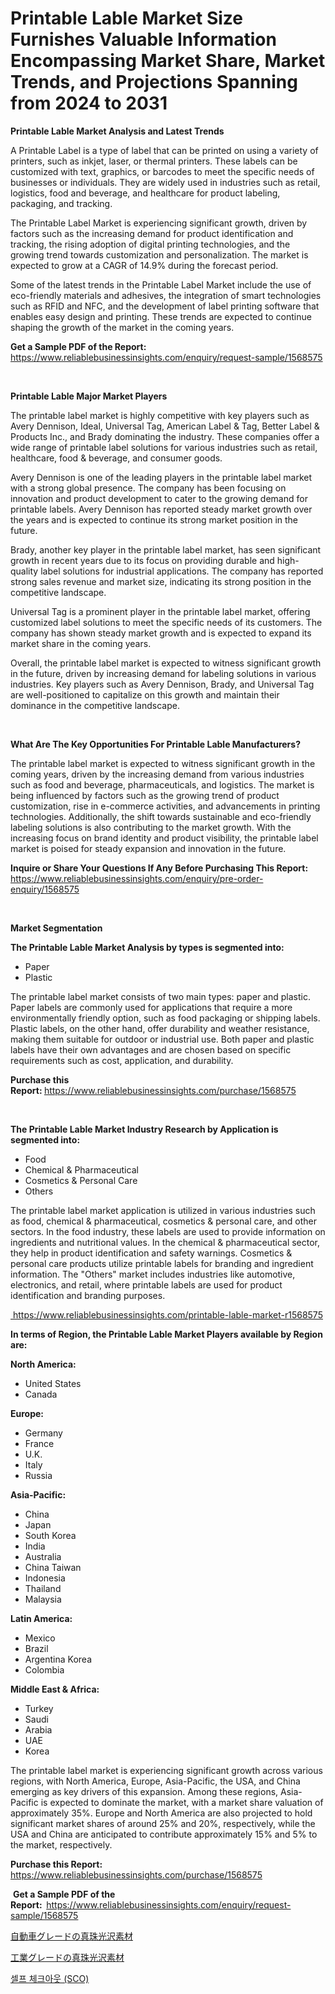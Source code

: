 <p><h1>Printable Lable Market Size Furnishes Valuable Information Encompassing Market Share, Market Trends, and Projections Spanning from 2024 to 2031</h1></p><p><strong>Printable Lable Market Analysis and Latest Trends</strong></p>
<p><p>A Printable Label is a type of label that can be printed on using a variety of printers, such as inkjet, laser, or thermal printers. These labels can be customized with text, graphics, or barcodes to meet the specific needs of businesses or individuals. They are widely used in industries such as retail, logistics, food and beverage, and healthcare for product labeling, packaging, and tracking.</p><p>The Printable Label Market is experiencing significant growth, driven by factors such as the increasing demand for product identification and tracking, the rising adoption of digital printing technologies, and the growing trend towards customization and personalization. The market is expected to grow at a CAGR of 14.9% during the forecast period.</p><p>Some of the latest trends in the Printable Label Market include the use of eco-friendly materials and adhesives, the integration of smart technologies such as RFID and NFC, and the development of label printing software that enables easy design and printing. These trends are expected to continue shaping the growth of the market in the coming years.</p></p>
<p><strong>Get a Sample PDF of the Report:&nbsp;</strong> <a href="https://www.reliablebusinessinsights.com/enquiry/request-sample/1568575">https://www.reliablebusinessinsights.com/enquiry/request-sample/1568575</a></p>
<p>&nbsp;</p>
<p><strong>Printable Lable Major Market Players</strong></p>
<p><p>The printable label market is highly competitive with key players such as Avery Dennison, Ideal, Universal Tag, American Label & Tag, Better Label & Products Inc., and Brady dominating the industry. These companies offer a wide range of printable label solutions for various industries such as retail, healthcare, food & beverage, and consumer goods.</p><p>Avery Dennison is one of the leading players in the printable label market with a strong global presence. The company has been focusing on innovation and product development to cater to the growing demand for printable labels. Avery Dennison has reported steady market growth over the years and is expected to continue its strong market position in the future.</p><p>Brady, another key player in the printable label market, has seen significant growth in recent years due to its focus on providing durable and high-quality label solutions for industrial applications. The company has reported strong sales revenue and market size, indicating its strong position in the competitive landscape.</p><p>Universal Tag is a prominent player in the printable label market, offering customized label solutions to meet the specific needs of its customers. The company has shown steady market growth and is expected to expand its market share in the coming years.</p><p>Overall, the printable label market is expected to witness significant growth in the future, driven by increasing demand for labeling solutions in various industries. Key players such as Avery Dennison, Brady, and Universal Tag are well-positioned to capitalize on this growth and maintain their dominance in the competitive landscape.</p></p>
<p>&nbsp;</p>
<p><strong>What Are The Key Opportunities For Printable Lable Manufacturers?</strong></p>
<p><p>The printable label market is expected to witness significant growth in the coming years, driven by the increasing demand from various industries such as food and beverage, pharmaceuticals, and logistics. The market is being influenced by factors such as the growing trend of product customization, rise in e-commerce activities, and advancements in printing technologies. Additionally, the shift towards sustainable and eco-friendly labeling solutions is also contributing to the market growth. With the increasing focus on brand identity and product visibility, the printable label market is poised for steady expansion and innovation in the future.</p></p>
<p><strong>Inquire or Share Your Questions If Any Before Purchasing This Report:</strong> <a href="https://www.reliablebusinessinsights.com/enquiry/pre-order-enquiry/1568575">https://www.reliablebusinessinsights.com/enquiry/pre-order-enquiry/1568575</a></p>
<p>&nbsp;</p>
<p><strong>Market Segmentation</strong></p>
<p><strong>The Printable Lable Market Analysis by types is segmented into:</strong></p>
<p><ul><li>Paper</li><li>Plastic</li></ul></p>
<p><p>The printable label market consists of two main types: paper and plastic. Paper labels are commonly used for applications that require a more environmentally friendly option, such as food packaging or shipping labels. Plastic labels, on the other hand, offer durability and weather resistance, making them suitable for outdoor or industrial use. Both paper and plastic labels have their own advantages and are chosen based on specific requirements such as cost, application, and durability.</p></p>
<p><strong>Purchase this Report:&nbsp;</strong><a href="https://www.reliablebusinessinsights.com/purchase/1568575">https://www.reliablebusinessinsights.com/purchase/1568575</a></p>
<p>&nbsp;</p>
<p><strong>The Printable Lable Market Industry Research by Application is segmented into:</strong></p>
<p><ul><li>Food</li><li>Chemical & Pharmaceutical</li><li>Cosmetics & Personal Care</li><li>Others</li></ul></p>
<p><p>The printable label market application is utilized in various industries such as food, chemical & pharmaceutical, cosmetics & personal care, and other sectors. In the food industry, these labels are used to provide information on ingredients and nutritional values. In the chemical & pharmaceutical sector, they help in product identification and safety warnings. Cosmetics & personal care products utilize printable labels for branding and ingredient information. The "Others" market includes industries like automotive, electronics, and retail, where printable labels are used for product identification and branding purposes.</p></p>
<p><a href="https://www.reliablebusinessinsights.com/printable-lable-market-r1568575">&nbsp;https://www.reliablebusinessinsights.com/printable-lable-market-r1568575</a></p>
<p><strong>In terms of Region, the Printable Lable Market Players available by Region are:</strong></p>
<p>
    <p> <strong> North America: </strong>
        <ul>
            <li>United States</li>
            <li>Canada</li>
        </ul>
        </p> 
    <p> <strong> Europe: </strong>
        <ul>
            <li>Germany</li>
            <li>France</li>
            <li>U.K.</li>
            <li>Italy</li>
            <li>Russia</li>
        </ul>
        </p> 
    <p> <strong> Asia-Pacific: </strong>
        <ul>
            <li>China</li>
            <li>Japan</li>
            <li>South Korea</li>
            <li>India</li>
            <li>Australia</li>
            <li>China Taiwan</li>
            <li>Indonesia</li>
            <li>Thailand</li>
            <li>Malaysia</li>
        </ul>
        </p> 
    <p> <strong> Latin America: </strong>
        <ul>
            <li>Mexico</li>
            <li>Brazil</li>
            <li>Argentina Korea</li>
            <li>Colombia</li>
        </ul>
        </p> 
    <p> <strong> Middle East & Africa: </strong>
        <ul>
            <li>Turkey</li>
            <li>Saudi</li>
            <li>Arabia</li>
            <li>UAE</li>
            <li>Korea</li>
        </ul>
    </p>
    </p>
<p><p>The printable label market is experiencing significant growth across various regions, with North America, Europe, Asia-Pacific, the USA, and China emerging as key drivers of this expansion. Among these regions, Asia-Pacific is expected to dominate the market, with a market share valuation of approximately 35%. Europe and North America are also projected to hold significant market shares of around 25% and 20%, respectively, while the USA and China are anticipated to contribute approximately 15% and 5% to the market, respectively.</p></p>
<p><strong>Purchase this Report: </strong><a href="https://www.reliablebusinessinsights.com/purchase/1568575">https://www.reliablebusinessinsights.com/purchase/1568575</a></p>
<p>&nbsp;<strong>Get a Sample PDF of the Report:&nbsp;&nbsp;</strong><a href="https://www.reliablebusinessinsights.com/enquiry/request-sample/1568575">https://www.reliablebusinessinsights.com/enquiry/request-sample/1568575</a></p>
<p><strong></strong></p>
<p><p><a href="https://github.com/CloydAbbott2023/Market-Research-Report-List-2/blob/main/2850040108317.md">自動車グレードの真珠光沢素材</a></p><p><a href="https://github.com/Fatimaklein1/Market-Research-Report-List-1/blob/main/3681347108318.md">工業グレードの真珠光沢素材</a></p><p><a href="https://github.com/sarassiksa/Market-Research-Report-List-1/blob/main/7161175103005.md">셀프 체크아웃 (SCO)</a></p></p>